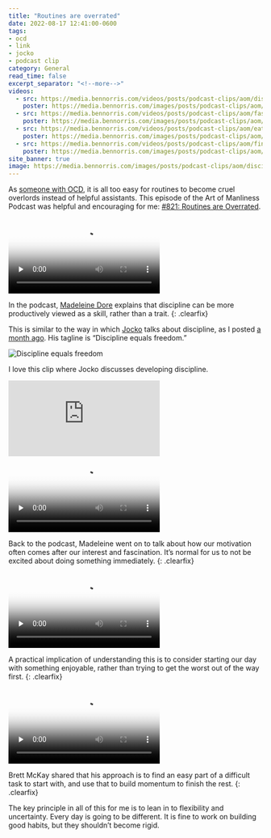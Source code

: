 ```yaml
---
title: "Routines are overrated"
date: 2022-08-17 12:41:00-0600
tags:
- ocd
- link
- jocko
- podcast clip
category: General
read_time: false
excerpt_separator: "<!--more-->" 
videos:
  - src: https://media.bennorris.com/videos/posts/podcast-clips/aom/discipline-is-a-skill.mov
    poster: https://media.bennorris.com/images/posts/podcast-clips/aom/discipline-is-a-skill.jpg
  - src: https://media.bennorris.com/videos/posts/podcast-clips/aom/fascination-precedes-interest.mov
    poster: https://media.bennorris.com/images/posts/podcast-clips/aom/fascination-precedes-interest.jpg
  - src: https://media.bennorris.com/videos/posts/podcast-clips/aom/eat-the-cream-not-the-frog.mov
    poster: https://media.bennorris.com/images/posts/podcast-clips/aom/eat-the-cream-not-the-frog.jpg
  - src: https://media.bennorris.com/videos/posts/podcast-clips/aom/find-the-easy-way-in.mov
    poster: https://media.bennorris.com/images/posts/podcast-clips/aom/find-the-easy-way-in.jpg
site_banner: true
image: https://media.bennorris.com/images/posts/podcast-clips/aom/discipline-is-a-skill.jpg
---
```


As [someone with OCD](https://bennorris.com/tags/ocd/), it is all too easy for routines to become cruel overlords instead of helpful assistants. This episode of the Art of Manliness Podcast was helpful and encouraging for me: [#821: Routines are Overrated](https://www.artofmanliness.com/character/behavior/podcast-821-routines-are-overrated/).

<div class="embed-responsive embed-responsive-1by1 image-medium align-left">
    <video class="embed-responsive-item" controls="controls" playsinline="playsinline" src="https://media.bennorris.com/videos/posts/podcast-clips/aom/discipline-is-a-skill.mov" poster="https://media.bennorris.com/images/posts/podcast-clips/aom/discipline-is-a-skill.jpg" style="background-image:url(https://media.bennorris.com/images/posts/podcast-clips/aom/discipline-is-a-skill.jpg);background-size:contain;background-repeat:no-repeat;" preload="none"></video>
</div>

In the podcast, [Madeleine Dore](https://www.madeleinedore.com) explains that discipline can be more productively viewed as a skill, rather than a trait.
{: .clearfix}

<!--more-->

This is similar to the way in which [Jocko](https://bennorris.com/tags/jocko/) talks about discipline, as I posted [a month ago](https://bennorris.com/2022/07/14/building-discipline). His tagline is “Discipline equals freedom.”

![Discipline equals freedom](https://media.bennorris.com/images/posts/discipline-equals-freedom-flag.jpg)

I love this clip where Jocko discusses developing discipline.

<div class="embed-responsive embed-responsive-16by9">
  <iframe class="embed-responsive-item" src="https://www.youtube-nocookie.com/embed/_tE8kE8IfiY" title="YouTube video player" frameborder="0" allow="accelerometer; autoplay; clipboard-write; encrypted-media; gyroscope; picture-in-picture" allowfullscreen></iframe>
</div>

<div class="embed-responsive embed-responsive-1by1 image-medium align-left">
    <video class="embed-responsive-item" controls="controls" playsinline="playsinline" src="https://media.bennorris.com/videos/posts/podcast-clips/aom/fascination-precedes-interest.mov" poster="https://media.bennorris.com/images/posts/podcast-clips/aom/fascination-precedes-interest.jpg" style="background-image:url(https://media.bennorris.com/images/posts/podcast-clips/aom/fascination-precedes-interest.jpg);background-size:contain;background-repeat:no-repeat;" preload="none"></video>
</div>

Back to the podcast, Madeleine went on to talk about how our motivation often comes after our interest and fascination. It’s normal for us to not be excited about doing something immediately.
{: .clearfix}

<div class="embed-responsive embed-responsive-1by1 image-medium align-right">
    <video class="embed-responsive-item" controls="controls" playsinline="playsinline" src="https://media.bennorris.com/videos/posts/podcast-clips/aom/eat-the-cream-not-the-frog.mov" poster="https://media.bennorris.com/images/posts/podcast-clips/aom/eat-the-cream-not-the-frog.jpg" style="background-image:url(https://media.bennorris.com/images/posts/podcast-clips/aom/eat-the-cream-not-the-frog.jpg);background-size:contain;background-repeat:no-repeat;" preload="none"></video>
</div>

A practical implication of understanding this is to consider starting our day with something enjoyable, rather than trying to get the worst out of the way first.
{: .clearfix}

<div class="embed-responsive embed-responsive-1by1 image-medium align-left">
    <video class="embed-responsive-item" controls="controls" playsinline="playsinline" src="https://media.bennorris.com/videos/posts/podcast-clips/aom/find-the-easy-way-in.mov" poster="https://media.bennorris.com/images/posts/podcast-clips/aom/find-the-easy-way-in.jpg" style="background-image:url(https://media.bennorris.com/images/posts/podcast-clips/aom/find-the-easy-way-in.jpg);background-size:contain;background-repeat:no-repeat;" preload="none"></video>
</div>

Brett McKay shared that his approach is to find an easy part of a difficult task to start with, and use that to build momentum to finish the rest.
{: .clearfix}

The key principle in all of this for me is to lean in to flexibility and uncertainty. Every day is going to be different. It is fine to work on building good habits, but they shouldn’t become rigid.
